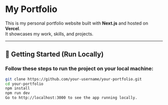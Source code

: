 # My Portfolio

This is my personal portfolio website built with **Next.js** and hosted on **Vercel**.  
It showcases my work, skills, and projects.

---

## 🚀 Getting Started (Run Locally)

### Follow these steps to run the project on your local machine:

```bash
git clone https://github.com/your-username/your-portfolio.git
cd your-portfolio
npm install
npm run dev
Go to http://localhost:3000 to see the app running locally.

